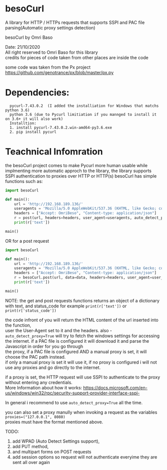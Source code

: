 # besoCurl
A library for HTTP / HTTPs requests that supports SSPI and PAC file parsing(Automatic proxy settings detection)

besoCurl by Omri Baso  

Date: 21/10/2020  
All right reserved to Omri Baso for this library  
credits for pieces of code taken from other places are inside the code  

some code was taken from the Px project  
https://github.com/genotrance/px/blob/master/px.py  
# Dependencies:   
      pycurl-7.43.0.2  (I added the installiation for Windows that matchs python 3.6)  
      python 3.6 (due to Pycurl limitiation if you mannged to install it on 3.6+ it will also work)
      Installtion:  
      1. install pycurl-7.43.0.2.win-amd64-py3.6.exe
      2. pip install pycurl

# Teachnical Infomration  
the besoCurl project comes to make Pycurl more human usable while implmenting 
more automatic approch to the library, the library supports SSPI authentication to proxies over HTTP or HTTP(s) 
besoCurl has simple functions such as:  
```python  
import besoCurl

def main():  
    url = 'http://192.168.189.136/'
    useragents = 'Mozilla/5.0 AppleWebKit/537.36 (KHTML, like Gecko; compatible; Googlebot/2.1; Safari/537.36'  
    headers = ["Accept: OmriBeso", "Content-type: application/json"]  
    r = post(url, headers=headers, user_agent=useragents, auto_detect_proxy=True)  
    print(r['text'])  

main()  
```

OR for a post request

```python
import besoCurl

def main():
    url = 'http://192.168.189.136/'
    useragents = 'Mozilla/5.0 AppleWebKit/537.36 (KHTML, like Gecko; compatible; Googlebot/2.1; Safari/537.36'
    headers = ["Accept: OmriBeso", "Content-type: application/json"]
    r = besoCurl.post(url, data=data, headers=headers, user_agent=user_agent, auto_detect_proxy=True)
    print(r['text'])

main()    
```

NOTE: the get and post requests functions returns an object of a dictionary with text, and status_code
for example `print(r['text'])` or `print(r['status_code'])`

the code infront of you will return the HTML content of the url inserted into the function,  
user the User-Agent set to it and the headers. 
also - `auto_detect_proxy=True` will try to fetch the windows settings for accessing the internet. 
if a PAC file is configured it will download it and parse the Javascript in order for you go through   
the proxy, if a PAC file is configured AND a manual proxy is set, it will choose the PAC path instead.  
if only a manual proxy is set it will use it, if no proxy is configured i will not use any proxies and go directly to the internet.  

if a proxy is set, the HTTP request will use SSPI to authenticate to the proxy without entering any credentials.  
More Information about how it works: https://docs.microsoft.com/en-us/windows/win32/rpc/security-support-provider-interface-sspi-  

In general i recommend to use `auto_detect_proxy=True` all the time.  

you can also set a proxy manully when invoking a request as the variables `proxies=("127.0.0.1", 8080)`  
proxies must have the format mentioned above.  

TODO:  
1. add WPAD (Auto Detect Settings support),  
2. add PUT method,  
3. and multipart forms on POST requests 
4. add session options so request will not authenticate everyime they are sent all over again  
